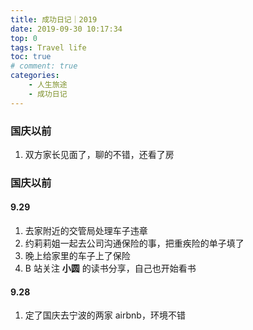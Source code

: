 ```yaml
---
title: 成功日记｜2019
date: 2019-09-30 10:17:34
top: 0
tags: Travel life
toc: true
# comment: true
categories:
    - 人生旅途
    - 成功日记
---
```


### 国庆以前

1. 双方家长见面了，聊的不错，还看了房

### 国庆以前

#### 9.29

1. 去家附近的交管局处理车子违章
2. 约莉莉姐一起去公司沟通保险的事，把重疾险的单子填了
3. 晚上给家里的车子上了保险
4. B 站关注 **小圆** 的读书分享，自己也开始看书

<!-- more -->

#### 9.28

1. 定了国庆去宁波的两家 airbnb，环境不错
